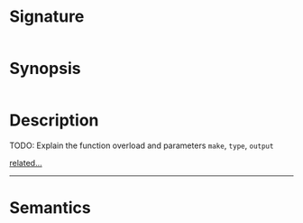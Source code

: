 # Signature
```vikid-signature
```

# Synopsis
```vikid-synopsis
```

# Description
TODO: Explain the function overload and parameters `make`, `type`, `output`

[related...](https://en.wikipedia.org/wiki/Set_(mathematics))

----
# Semantics